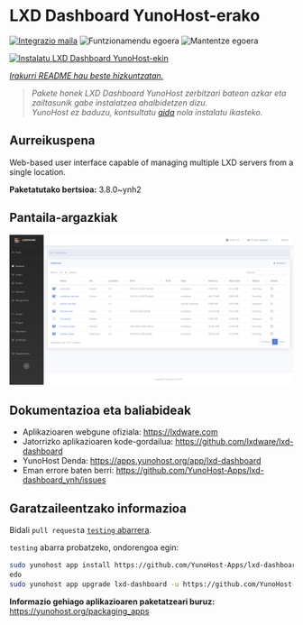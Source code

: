 <!--
Ohart ongi: README hau automatikoki sortu da <https://github.com/YunoHost/apps/tree/master/tools/readme_generator>ri esker
EZ editatu eskuz.
-->

# LXD Dashboard YunoHost-erako

[![Integrazio maila](https://dash.yunohost.org/integration/lxd-dashboard.svg)](https://ci-apps.yunohost.org/ci/apps/lxd-dashboard/) ![Funtzionamendu egoera](https://ci-apps.yunohost.org/ci/badges/lxd-dashboard.status.svg) ![Mantentze egoera](https://ci-apps.yunohost.org/ci/badges/lxd-dashboard.maintain.svg)

[![Instalatu LXD Dashboard YunoHost-ekin](https://install-app.yunohost.org/install-with-yunohost.svg)](https://install-app.yunohost.org/?app=lxd-dashboard)

*[Irakurri README hau beste hizkuntzatan.](./ALL_README.md)*

> *Pakete honek LXD Dashboard YunoHost zerbitzari batean azkar eta zailtasunik gabe instalatzea ahalbidetzen dizu.*  
> *YunoHost ez baduzu, kontsultatu [gida](https://yunohost.org/install) nola instalatu ikasteko.*

## Aurreikuspena

Web-based user interface capable of managing multiple LXD servers from a single location.


**Paketatutako bertsioa:** 3.8.0~ynh2

## Pantaila-argazkiak

![LXD Dashboard(r)en pantaila-argazkia](./doc/screenshots/screenshot01.png)

## Dokumentazioa eta baliabideak

- Aplikazioaren webgune ofiziala: <https://lxdware.com>
- Jatorrizko aplikazioaren kode-gordailua: <https://github.com/lxdware/lxd-dashboard>
- YunoHost Denda: <https://apps.yunohost.org/app/lxd-dashboard>
- Eman errore baten berri: <https://github.com/YunoHost-Apps/lxd-dashboard_ynh/issues>

## Garatzaileentzako informazioa

Bidali `pull request`a [`testing` abarrera](https://github.com/YunoHost-Apps/lxd-dashboard_ynh/tree/testing).

`testing` abarra probatzeko, ondorengoa egin:

```bash
sudo yunohost app install https://github.com/YunoHost-Apps/lxd-dashboard_ynh/tree/testing --debug
edo
sudo yunohost app upgrade lxd-dashboard -u https://github.com/YunoHost-Apps/lxd-dashboard_ynh/tree/testing --debug
```

**Informazio gehiago aplikazioaren paketatzeari buruz:** <https://yunohost.org/packaging_apps>
